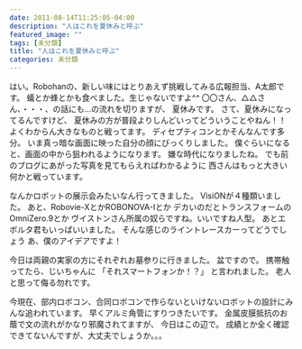```yaml
---
date: 2011-08-14T11:25:05-04:00
description: "人はこれを夏休みと呼ぶ"
featured_image: ""
tags: [未分類]
title: "人はこれを夏休みと呼ぶ"
categories: 未分類
---
```


はい。Robohanの、新しい味にはとりあえず挑戦してみる広報担当、A太郎です。
蟻とか蜂とかも食べました。生じゃないですよ^^
〇〇さん、△△さん、・・・、の話にも…の流れを切りますが、
夏休みです。
さて、夏休みになってるんですけど、
夏休みの方が普段よりしんどいってどういうことやねん！！
よくわからん大きなものと戦ってます。
ディセプティコンとかそんなんです多分。
いま真っ暗な画面に映った自分の顔にびっくりしました。
僕ぐらいになると、画面の中から狙われるようになります。
嫌な時代になりましたね。
でも前のブログにあがった写真を見てもらえればわかるように
西さんはもっと大きい何かと戦っています。
>>>>>>>>>>>>>>>>>>>>>>>>>>>>>>>>>
なんかロボットの展示会みたいなん行ってきました。
VisiONが４種類いました。
あと、Robovie-XとかROBONOVA-Ⅰとか
デカいのだとトランスフォームのOmniZero.9とか
ヴイストンさん所属の奴らですね。いいですね人型。
あとエボルタ君もいっぱいいました。
そんな感じのライントレースカーってどうでしょう
あ、僕のアイデアですよ！
>>>>>>>>>>>>>>
今日は両親の実家の方にそれぞれお墓参りに行きました。
盆ですので。
携帯触ってたら、じいちゃんに
「それスマートフォンか！？」
と言われました。
老人と思って侮る勿れです。
>>>>>>>>>>>>>>>>>>>>>>>>>>>>>>>>>>>>>>>>>>>>>>>>>>>>>>>>
今現在、部内ロボコン、合同ロボコンで作らないといけないロボットの設計にみんな追われています。
早くアルミ角管にすりつきたいです。
金属皮膜抵抗のお蔭で文の流れがかなり邪魔されてますが、
今日はこの辺で。
成績とか全く確認できてないんですが、大丈夫でしょうか。。。

